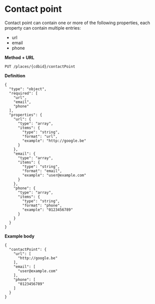 ---
---

# Contact point
Contact point can contain one or more of the following properties, each property can contain multiple entries:
- url
- email
- phone

**Method + URL**

```
PUT /places/{cdbid}/contactPoint
```

**Definition**
```
{
  "type": "object",
  "required": [
    "url",
    "email",
    "phone"
  ],
  "properties": {
    "url": {
      "type": "array",
      "items": {
        "type": "string",
        "format": "url",
        "example": "http://google.be"
      }
    },
    "email": {
      "type": "array",
      "items": {
        "type": "string",
        "format": "email",
        "example": "user@example.com"
      }
    },
    "phone": {
      "type": "array",
      "items": {
        "type": "string",
        "format": "phone",
        "example": "0123456789"
      }
    }
  }
}
```

**Example body**

```
{
  "contactPoint": {
    "url": [
      "http://google.be"
    ],
    "email": [
      "user@example.com"
    ],
    "phone": [
      "0123456789"
    ]
  }
}
```